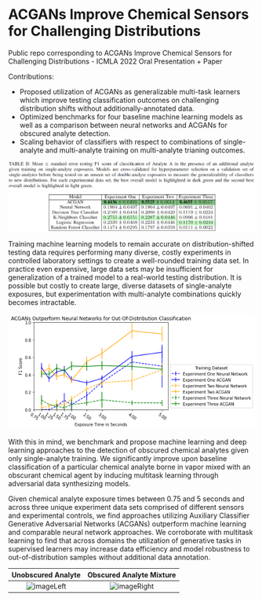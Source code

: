 # ACGANs Improve Chemical Sensors for Challenging Distributions
Public repo corresponding to ACGANs Improve Chemical Sensors for Challenging Distributions - ICMLA 2022 Oral Presentation + Paper

Contributions:

- Proposed utilization of ACGANs as generalizable multi-task learners which improve testing classification outcomes on challenging distribution shifts without additionally-annotated data.
- Optimized benchmarks for four baseline machine learning models as well as a comparison between neural networks and ACGANs for obscured analyte detection.
- Scaling behavior of classifiers with respect to combinations of single-analyte and multi-analyte training on multi-analyte trianing outcomes.

![results table 2](imgs/table2.png)

Training machine learning models to remain accurate on distribution-shifted testing data requires performing many diverse, costly experiments in controlled laboratory settings to create a well-rounded training data set. In practice even expensive, large data sets may be insufficient for generalization of a trained model to a real-world testing distribution. It is possible but costly to create large, diverse datasets of single-analyte exposures, but experimentation with multi-analyte combinations quickly becomes intractable.

![results_nn_acgan](imgs/nn_vs_acgan.png)

With this in mind, we benchmark and propose machine learning and deep learning approaches to the detection of obscured chemical analytes given only single-analyte training. We significantly improve upon baseline classification of a particular chemical analyte borne in vapor mixed with an obscurant chemical agent by inducing multitask learning through adversarial data synthesizing models.

Given chemical analyte exposure times between 0.75 and 5 seconds and across three unique experiment data sets comprised of different sensors and experimental controls, we find approaches utilizing Auxiliary Classifier Generative Adversarial Networks (ACGANs) outperform machine learning and comparable neural network approaches. We corroborate with multitask learning to find that across domains the utilization of generative tasks in supervised learners may increase data efficiency and model robustness to out-of-distribution samples without additional data annotation.

Unobscured Analyte             |  Obscured Analyte Mixture
:-------------------------:|:-------------------------:
![imageLeft](imgs/analyte_a.png)  |  ![imageRight](imgs/analyte_a_analyte_b.png)



